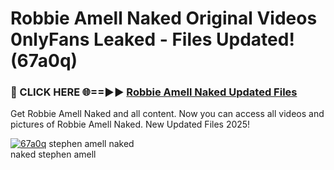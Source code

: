 # Robbie Amell Naked Original Videos 0nlyFans Leaked - Files Updated! (67a0q)

<h3>🔴 CLICK HERE 🌐==►► <a href="https://tinyurl.com/up5wt9bj" rel="nofollow">Robbie Amell Naked Updated Files</a></h3>

Get Robbie Amell Naked and all content. Now you can access all videos and pictures of Robbie Amell Naked. New Updated Files 2025!

[![67a0q](https://i.imgur.com/ABiUzMV.gif)](https://tinyurl.com/up5wt9bj)
stephen amell naked<br>
naked stephen amell